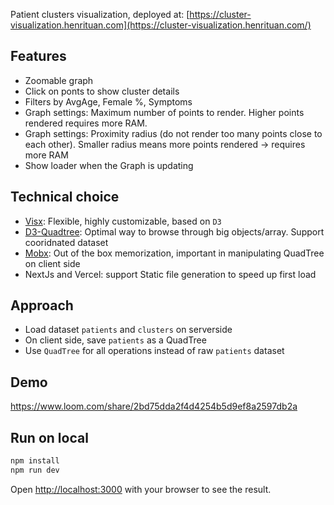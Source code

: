 Patient clusters visualization, deployed at: [https://cluster-visualization.henrituan.com](https://cluster-visualization.henrituan.com/)

## Features

- Zoomable graph
- Click on ponts to show cluster details
- Filters by AvgAge, Female %, Symptoms
- Graph settings: Maximum number of points to render. Higher points rendered requires more RAM.
- Graph settings: Proximity radius (do not render too many points close to each other). Smaller radius means more points rendered -> requires more RAM
- Show loader when the Graph is updating

## Technical choice

- [Visx](https://airbnb.io/visx): Flexible, highly customizable, based on `D3`
- [D3-Quadtree](https://d3js.org/d3-quadtree): Optimal way to browse through big objects/array. Support cooridnated dataset
- [Mobx](https://mobx.js.org/README.html): Out of the box memorization, important in manipulating QuadTree on client side
- NextJs and Vercel: support Static file generation to speed up first load

## Approach

- Load dataset `patients` and `clusters` on serverside
- On client side, save `patients` as a QuadTree
- Use `QuadTree` for all operations instead of raw `patients` dataset

## Demo

https://www.loom.com/share/2bd75dda2f4d4254b5d9ef8a2597db2a

## Run on local

```bash
npm install
npm run dev
```

Open [http://localhost:3000](http://localhost:3000) with your browser to see the result.
